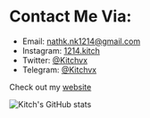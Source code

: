 # Contact Me Via:
- Email: [nathk.nk1214@gmail.com](mailto:nathk.nk1214@gmail.com)
- Instagram: [1214.kitch](https://instagram.com/1214.kitch)
- Twitter: [@Kitchvx](https://twitter.com/Kitchvx)
- Telegram: [@Kitchvx](https://t.me/Kitchvx)

Check out my [website](https://kitchvx.github.io/)

![Kitch's GitHub stats](https://github-readme-stats.vercel.app/api?username=kitchvx&show_icons=true&theme=dark)
